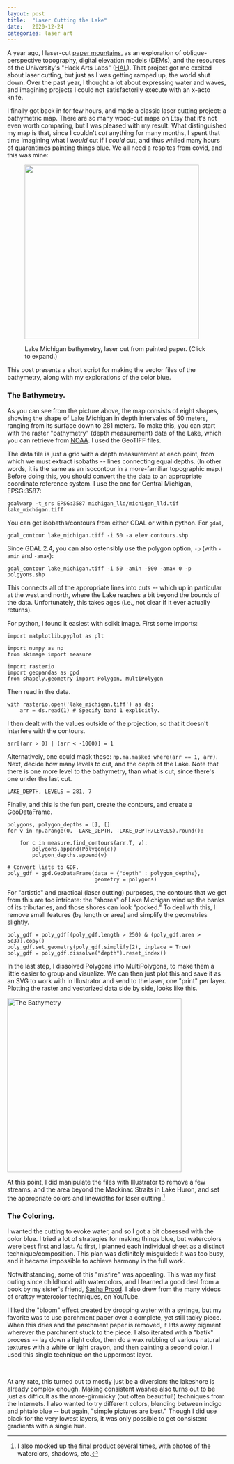 ```yaml
---
layout: post
title:  "Laser Cutting the Lake"
date:   2020-12-24
categories: laser art
---
```


A year ago, I laser-cut [paper mountains][paper-mountains],
  as an exploration of oblique-perspective topography, digital elevation models (DEMs),
  and the resources of the University's "Hack Arts Labs" ([HAL][hal]).
That project got me excited about laser cutting,
  but just as I was getting ramped up, the world shut down.
Over the past year, I thought a lot about 
  expressing water and waves,
  and imagining projects I could not satisfactorily execute with an x-acto knife.

I finally got back in for few hours, and 
  made a classic laser cutting project: a bathymetric map.
There are so many wood-cut maps on Etsy that it's not even worth comparing,
  but I was pleased with my result.
What distinguished my map is that, since I couldn't _cut_ anything for many months,
  I spent that time imagining what I _would_ cut if I _could_ cut,
  and thus whiled many hours of quarantimes painting things blue.
We all need a respites from covid, and this was mine:

<figure>
<a href="/assets/img/lake_michigan_cut.jpg" data-lightbox="cut" data-title="Lake Michigan bathymetry, laser cut from painted paper."><img height=400px src="/assets/img/lake_michigan_cut.jpg" alt="" class=center /></a>
<figcaption>
<p class=center>
Lake Michigan bathymetry, laser cut from painted paper.  (Click to expand.)
</p>
</figcaption>
</figure>

This post presents a short script for making the vector files of the bathymetry,
  along with my explorations of the color blue.

### The Bathymetry.

As you can see from the picture above,
  the map consists of eight shapes, showing 
  the shape of Lake Michigan in depth intervales of 50 meters,
  ranging from its surface down to 281 meters.
To make this, you can start with the raster "bathymetry" (depth measurement) 
  data of the Lake, which you can retrieve
  from [NOAA][noaa-michigan].
I used the GeoTIFF files.

The data file is just a grid with a depth measurement at each point,
  from which we must extract isobaths -- lines connecting equal depths.
(In other words, it is the same as an isocontour in a more-familiar topographic map.)
Before doing this, you should convert the the data to an appropriate 
  coordinate reference system.
I use the one for Central Michigan, EPSG:3587:
```
gdalwarp -t_srs EPSG:3587 michigan_lld/michigan_lld.tif lake_michigan.tiff
```

You can get isobaths/contours from either GDAL or within python.
For `gdal`, 
```
gdal_contour lake_michigan.tiff -i 50 -a elev contours.shp
```
Since GDAL 2.4, you can also ostensibly use the polygon option, `-p` (with `-amin` and `-amax`):
```
gdal_contour lake_michigan.tiff -i 50 -amin -500 -amax 0 -p polgyons.shp
```
This connects all of the appropriate lines into cuts -- 
  which up in particular at the west and north, 
  where the Lake reaches a bit beyond the bounds of the data.
Unfortunately, this takes ages (i.e., not clear if it ever actually returns).

For python, I found it easiest with scikit image.
First some imports:
```
import matplotlib.pyplot as plt

import numpy as np
from skimage import measure

import rasterio
import geopandas as gpd
from shapely.geometry import Polygon, MultiPolygon
```
Then read in the data.
```
with rasterio.open('lake_michigan.tiff') as ds:
    arr = ds.read(1) # Specify band 1 explicitly.
```
I then dealt with the values outside of the projection,
so that it doesn't interfere with the contours.
```
arr[(arr > 0) | (arr < -1000)] = 1
```
Alternatively, one could mask these: `np.ma.masked_where(arr == 1, arr)`.
Next, decide how many levels to cut, and the depth of the Lake.
Note that there is one more level to the bathymetry, than what is cut, 
since there's one under the last cut.
```
LAKE_DEPTH, LEVELS = 281, 7
```
Finally, and this is the fun part, create the contours, and create a GeoDataFrame.
```
polygons, polygon_depths = [], []
for v in np.arange(0, -LAKE_DEPTH, -LAKE_DEPTH/LEVELS).round():

    for c in measure.find_contours(arr.T, v):
        polygons.append(Polygon(c))
        polygon_depths.append(v)

# Convert lists to GDF.
poly_gdf = gpd.GeoDataFrame(data = {"depth" : polygon_depths},
                            geometry = polygons)
```
For "artistic" and practical (laser cutting) purposes,
  the contours that we get from this are too intricate:
  the "shores" of Lake Michigan wind up the banks of its tributaries,
  and those shores can look "pocked."
To deal with this, I remove small features (by length or area)
  and simplify the geometries slightly.
```
poly_gdf = poly_gdf[(poly_gdf.length > 250) & (poly_gdf.area > 5e3)].copy()
poly_gdf.set_geometry(poly_gdf.simplify(2), inplace = True)
poly_gdf = poly_gdf.dissolve("depth").reset_index()
```
In the last step, I dissolved Polygons into MultiPolygons,
  to make them a little easier to group and visualize.
We can then just plot this and save it as an SVG to work with in Illustrator and send to the laser,
  one "print" per layer.
Plotting the raster and vectorized data side by side, looks like this.

<img src="/assets/img/lake_michigan.png"  alt="The Bathymetry" height="400" class=center />

At this point, I did manipulate the files with Illustrator
  to remove a few streams, and the area beyond the Mackinac Straits in Lake Huron,
  and set the appropriate colors and linewidths for laser cutting.[^2]

### The Coloring.

I wanted the cutting to evoke water, and so I got a bit obsessed with the color blue.
I tried a lot of strategies for making things blue, but watercolors were best first and last.
At first, I planned each individual sheet as a distinct technique/composition.
This plan was definitely misguided: it was too busy, and it became impossible to 
  achieve harmony in the full work.

Notwithstanding, some of this "misfire" was appealing.
This was my first outing since childhood with watercolors, 
  and I learned a good deal from a book 
  by my sister's friend, [Sasha Prood][prood-book].
I also drew from the many videos of craftsy watercolor techniques, on YouTube.

I liked the "bloom" effect created by dropping water with a syringe, 
  but my favorite was to use parchment paper over a complete,
  yet still tacky piece.
When this dries and the parchment paper is removed,
  it lifts away pigment wherever the parchment stuck to the piece.
I also iterated with a "batik" process -- 
  lay down a light color, then do a wax rubbing of various natural textures 
  with a white or light crayon,
  and then painting a second color.
I used this single technique on the uppermost layer.

<div class="img_set center">
  <a href="/assets/img/watercolors/bloom1.jpg"       data-lightbox="wc" id="wc01" data-title="'Bloom' process, in which water draws ink along the paper."><img class="thumb" src="/assets/img/watercolors/th/bloom1.jpg"      alt=""/></a>
  <a href="/assets/img/watercolors/bloom2.jpg"       data-lightbox="wc" id="wc02" data-title="Blooming again."><img class="thumb" src="/assets/img/watercolors/th/bloom2.jpg"      alt=""/></a>
  <a href="/assets/img/watercolors/ripples.jpg"      data-lightbox="wc" id="wc03" data-title="Painting ripples with blooms."><img class="thumb" src="/assets/img/watercolors/th/ripples.jpg"     alt=""/></a>
  <a href="/assets/img/watercolors/manual.jpg"       data-lightbox="wc" id="wc04" data-title="Painting ripples with gradients."><img class="thumb" src="/assets/img/watercolors/th/manual.jpg"      alt=""/></a>
  <a href="/assets/img/watercolors/spatula.jpg"      data-lightbox="wc" id="wc05" data-title="Removing pigment using a rubber spatula."><img class="thumb" src="/assets/img/watercolors/th/spatula.jpg"     alt=""/></a>
  <a href="/assets/img/watercolors/parchment.jpg"    data-lightbox="wc" id="wc06" data-title="Lay parchment on 'tacky' pigment, then let it dry.  The parchment lifts pigment when removed."><img class="thumb" src="/assets/img/watercolors/th/parchment.jpg"   alt=""/></a>
  <a href="/assets/img/watercolors/strings.jpg"      data-lightbox="wc" id="wc07" data-title="Paint the background and then lay wet or dry strings over it -- these pull or push pigment across the page."><img class="thumb" src="/assets/img/watercolors/th/strings.jpg"     alt=""/></a>
  <a href="/assets/img/watercolors/paper_batik.jpg"  data-lightbox="wc" id="wc08" data-title="Paint in layers, covering regions of the piece with torn paper."><img class="thumb" src="/assets/img/watercolors/th/paper_batik.jpg" alt=""/></a>
  <a href="/assets/img/watercolors/crayon1.jpg"      data-lightbox="wc" id="wc09" data-title="Paint a lighter color, then do a rubbing with white crayon on wooden surface.  Paint over this with a darker color."><img class="thumb" src="/assets/img/watercolors/th/crayon1.jpg"     alt=""/></a>
  <a href="/assets/img/watercolors/crayon2.jpg"      data-lightbox="wc" id="wc10" data-title="Wax resist again."><img class="thumb" src="/assets/img/watercolors/th/crayon2.jpg"     alt=""/></a>
  <a href="/assets/img/watercolors/clouds.jpg"       data-lightbox="wc" id="wc11" data-title="Just painting..."><img class="thumb" src="/assets/img/watercolors/th/clouds.jpg"      alt=""/></a>
  <a href="/assets/img/watercolors/black.jpg"        data-lightbox="wc" id="wc12" data-title="Just painting..."><img class="thumb" src="/assets/img/watercolors/th/black.jpg"       alt=""/></a>
</div>

At any rate, this turned out to mostly just be a diversion:
  the lakeshore is already complex enough.
Making consistent washes also turns out to be 
  just as difficult as the more-gimmicky (but often beautiful!)
  techniques from the Internets.
I also wanted to try different colors, blending between indigo and phtalo blue&nbsp;--
  but again, "simple pictures are best."
Though I did use black for the very lowest layers,
  it was only possible to get consistent
  gradients with a single hue.


<script src="https://cdnjs.cloudflare.com/ajax/libs/lightbox2/2.11.3/js/lightbox-plus-jquery.js" integrity="sha512-0rYcJjaqTGk43zviBim8AEjb8cjUKxwxCqo28py38JFKKBd35yPfNWmwoBLTYORC9j/COqldDc9/d1B7dhRYmg==" crossorigin="anonymous"></script>

[^1]: You can also get contours from `matplotlib._contour`, but I found `skimage` easier.
[^2]: I also mocked up the final product several times, with photos of the waterclors, shadows, etc.


[hal]:             https://arts.uchicago.edu/explore/initiatives/media-arts-data-and-design-center-madd-center/hack-arts-lab-hal
[paper-mountains]: https://medium.com/@james.saxon/paper-mountains-6361d6c40e13
[noaa-michigan]:   https://www.ngdc.noaa.gov/mgg/greatlakes/michigan.html
[prood-book]:      https://www.sashaprood.com/books


